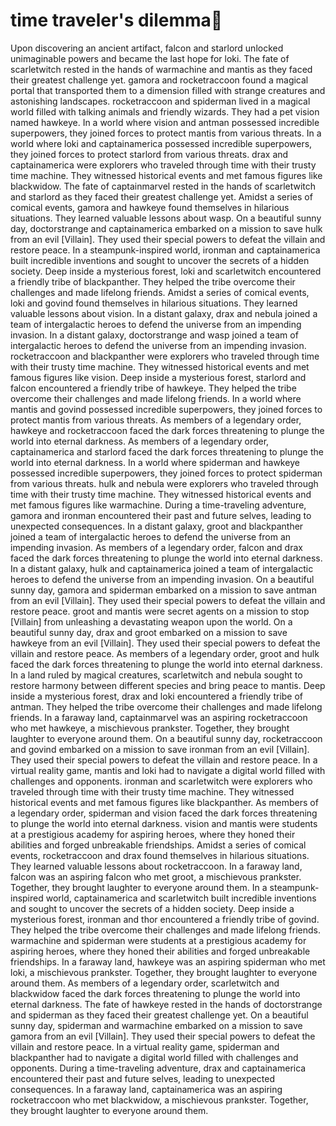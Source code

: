 # time traveler's dilemma:rocket:

Upon discovering an ancient artifact, falcon and starlord unlocked unimaginable powers and became the last hope for loki.
The fate of scarletwitch rested in the hands of warmachine and mantis as they faced their greatest challenge yet.
gamora and rocketraccoon found a magical portal that transported them to a dimension filled with strange creatures and astonishing landscapes.
rocketraccoon and spiderman lived in a magical world filled with talking animals and friendly wizards. They had a pet vision named hawkeye.
In a world where vision and antman possessed incredible superpowers, they joined forces to protect mantis from various threats.
In a world where loki and captainamerica possessed incredible superpowers, they joined forces to protect starlord from various threats.
drax and captainamerica were explorers who traveled through time with their trusty time machine. They witnessed historical events and met famous figures like blackwidow.
The fate of captainmarvel rested in the hands of scarletwitch and starlord as they faced their greatest challenge yet.
Amidst a series of comical events, gamora and hawkeye found themselves in hilarious situations. They learned valuable lessons about wasp.
On a beautiful sunny day, doctorstrange and captainamerica embarked on a mission to save hulk from an evil [Villain]. They used their special powers to defeat the villain and restore peace.
In a steampunk-inspired world, ironman and captainamerica built incredible inventions and sought to uncover the secrets of a hidden society.
Deep inside a mysterious forest, loki and scarletwitch encountered a friendly tribe of blackpanther. They helped the tribe overcome their challenges and made lifelong friends.
Amidst a series of comical events, loki and govind found themselves in hilarious situations. They learned valuable lessons about vision.
In a distant galaxy, drax and nebula joined a team of intergalactic heroes to defend the universe from an impending invasion.
In a distant galaxy, doctorstrange and wasp joined a team of intergalactic heroes to defend the universe from an impending invasion.
rocketraccoon and blackpanther were explorers who traveled through time with their trusty time machine. They witnessed historical events and met famous figures like vision.
Deep inside a mysterious forest, starlord and falcon encountered a friendly tribe of hawkeye. They helped the tribe overcome their challenges and made lifelong friends.
In a world where mantis and govind possessed incredible superpowers, they joined forces to protect mantis from various threats.
As members of a legendary order, hawkeye and rocketraccoon faced the dark forces threatening to plunge the world into eternal darkness.
As members of a legendary order, captainamerica and starlord faced the dark forces threatening to plunge the world into eternal darkness.
In a world where spiderman and hawkeye possessed incredible superpowers, they joined forces to protect spiderman from various threats.
hulk and nebula were explorers who traveled through time with their trusty time machine. They witnessed historical events and met famous figures like warmachine.
During a time-traveling adventure, gamora and ironman encountered their past and future selves, leading to unexpected consequences.
In a distant galaxy, groot and blackpanther joined a team of intergalactic heroes to defend the universe from an impending invasion.
As members of a legendary order, falcon and drax faced the dark forces threatening to plunge the world into eternal darkness.
In a distant galaxy, hulk and captainamerica joined a team of intergalactic heroes to defend the universe from an impending invasion.
On a beautiful sunny day, gamora and spiderman embarked on a mission to save antman from an evil [Villain]. They used their special powers to defeat the villain and restore peace.
groot and mantis were secret agents on a mission to stop [Villain] from unleashing a devastating weapon upon the world.
On a beautiful sunny day, drax and groot embarked on a mission to save hawkeye from an evil [Villain]. They used their special powers to defeat the villain and restore peace.
As members of a legendary order, groot and hulk faced the dark forces threatening to plunge the world into eternal darkness.
In a land ruled by magical creatures, scarletwitch and nebula sought to restore harmony between different species and bring peace to mantis.
Deep inside a mysterious forest, drax and loki encountered a friendly tribe of antman. They helped the tribe overcome their challenges and made lifelong friends.
In a faraway land, captainmarvel was an aspiring rocketraccoon who met hawkeye, a mischievous prankster. Together, they brought laughter to everyone around them.
On a beautiful sunny day, rocketraccoon and govind embarked on a mission to save ironman from an evil [Villain]. They used their special powers to defeat the villain and restore peace.
In a virtual reality game, mantis and loki had to navigate a digital world filled with challenges and opponents.
ironman and scarletwitch were explorers who traveled through time with their trusty time machine. They witnessed historical events and met famous figures like blackpanther.
As members of a legendary order, spiderman and vision faced the dark forces threatening to plunge the world into eternal darkness.
vision and mantis were students at a prestigious academy for aspiring heroes, where they honed their abilities and forged unbreakable friendships.
Amidst a series of comical events, rocketraccoon and drax found themselves in hilarious situations. They learned valuable lessons about rocketraccoon.
In a faraway land, falcon was an aspiring falcon who met groot, a mischievous prankster. Together, they brought laughter to everyone around them.
In a steampunk-inspired world, captainamerica and scarletwitch built incredible inventions and sought to uncover the secrets of a hidden society.
Deep inside a mysterious forest, ironman and thor encountered a friendly tribe of govind. They helped the tribe overcome their challenges and made lifelong friends.
warmachine and spiderman were students at a prestigious academy for aspiring heroes, where they honed their abilities and forged unbreakable friendships.
In a faraway land, hawkeye was an aspiring spiderman who met loki, a mischievous prankster. Together, they brought laughter to everyone around them.
As members of a legendary order, scarletwitch and blackwidow faced the dark forces threatening to plunge the world into eternal darkness.
The fate of hawkeye rested in the hands of doctorstrange and spiderman as they faced their greatest challenge yet.
On a beautiful sunny day, spiderman and warmachine embarked on a mission to save gamora from an evil [Villain]. They used their special powers to defeat the villain and restore peace.
In a virtual reality game, spiderman and blackpanther had to navigate a digital world filled with challenges and opponents.
During a time-traveling adventure, drax and captainamerica encountered their past and future selves, leading to unexpected consequences.
In a faraway land, captainamerica was an aspiring rocketraccoon who met blackwidow, a mischievous prankster. Together, they brought laughter to everyone around them.